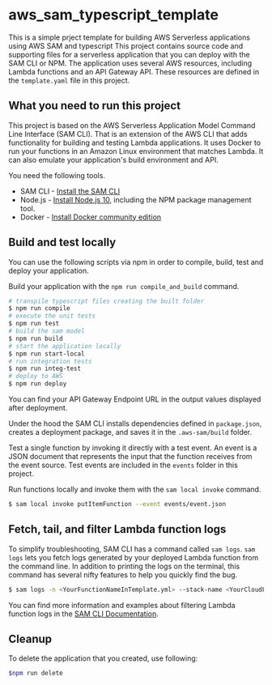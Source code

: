 # aws_sam_typescript_template

This is a simple prject template for building AWS Serverless applications using AWS SAM and typescript
This project contains source code and supporting files for a serverless application that you can deploy with the SAM CLI or NPM. 
The application uses several AWS resources, including Lambda functions and an API Gateway API. These resources are defined in the `template.yaml` file in this project. 

## What you need to run this project

This project is based on the AWS Serverless Application Model Command Line Interface (SAM CLI). That is an extension of the AWS CLI that adds functionality for building and testing Lambda applications. It uses Docker to run your functions in an Amazon Linux environment that matches Lambda. It can also emulate your application's build environment and API.

You need the following tools.

* SAM CLI - [Install the SAM CLI](https://docs.aws.amazon.com/serverless-application-model/latest/developerguide/serverless-sam-cli-install.html)
* Node.js - [Install Node.js 10](https://nodejs.org/en/), including the NPM package management tool.
* Docker - [Install Docker community edition](https://hub.docker.com/search/?type=edition&offering=community)


## Build and test locally

You can use the following scripts via npm in order to compile, build, test and deploy your application.

Build your application with the `npm run compile_and_build` command.

```bash
# transpile typescript files creating the built folder
$ npm run compile
# execute the unit tests
$ npm run test
# build the sam model
$ npm run build
# start the application locally
$ npm run start-local
# run integration tests
$ npm run integ-test
# deploy to AWS
$ npm run deploy
```

You can find your API Gateway Endpoint URL in the output values displayed after deployment.

Under the hood the SAM CLI installs dependencies defined in `package.json`, creates a deployment package, and saves it in the `.aws-sam/build` folder.

Test a single function by invoking it directly with a test event. An event is a JSON document that represents the input that the function receives from the event source. Test events are included in the `events` folder in this project.

Run functions locally and invoke them with the `sam local invoke` command.

```bash
$ sam local invoke putItemFunction --event events/event.json
```

## Fetch, tail, and filter Lambda function logs

To simplify troubleshooting, SAM CLI has a command called `sam logs`. `sam logs` lets you fetch logs generated by your deployed Lambda function from the command line. In addition to printing the logs on the terminal, this command has several nifty features to help you quickly find the bug.

```bash
$ sam logs -n <YourFunctionNameInTemplate.yml> --stack-name <YourCloudFormationStackName> --tail
```

You can find more information and examples about filtering Lambda function logs in the [SAM CLI Documentation](https://docs.aws.amazon.com/serverless-application-model/latest/developerguide/serverless-sam-cli-logging.html).

## Cleanup

To delete the application that you created, use following:

```bash
$npm run delete
```

